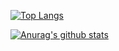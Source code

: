 [![Top Langs](https://github-readme-stats.vercel.app/api/top-langs/?username=dacoonkr)](https://github.com/anuraghazra/github-readme-stats)

[![Anurag's github stats](https://github-readme-stats.vercel.app/api?username=dacoonkr)](https://github.com/anuraghazra/github-readme-stats)
